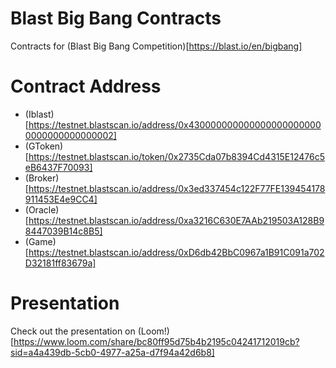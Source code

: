# Blast Big Bang Contracts
Contracts for (Blast Big Bang Competition)[https://blast.io/en/bigbang]

# Contract Address
- (Iblast)[https://testnet.blastscan.io/address/0x4300000000000000000000000000000000000002]
- (GToken)[https://testnet.blastscan.io/token/0x2735Cda07b8394Cd4315E12476c5eB6437F70093]
- (Broker)[https://testnet.blastscan.io/address/0x3ed337454c122F77FE139454178911453E4e9CC4]
- (Oracle)[https://testnet.blastscan.io/address/0xa3216C630E7AAb219503A128B98447039B14c8B5]
- (Game)[https://testnet.blastscan.io/address/0xD6db42BbC0967a1B91C091a702D32181ff83679a]

# Presentation
Check out the presentation on (Loom!)[https://www.loom.com/share/bc80ff95d75b4b2195c04241712019cb?sid=a4a439db-5cb0-4977-a25a-d7f94a42d6b8]
